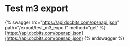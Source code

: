 # Test m3 export

{% swagger src="https://api.docbits.com/openapi.json" path="/export/test_m3_export" method="get" %}
[https://api.docbits.com/openapi.json](https://api.docbits.com/openapi.json)
{% endswagger %}
